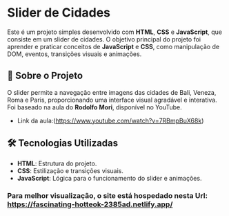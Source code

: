 # Slider de Cidades

Este é um projeto simples desenvolvido com **HTML**, **CSS** e **JavaScript**, que consiste em um slider de cidades. O objetivo principal do projeto foi aprender e praticar conceitos de **JavaScript** e **CSS**, como manipulação de DOM, eventos, transições visuais e animações.

## 🚀 Sobre o Projeto

O slider permite a navegação entre imagens das cidades de Bali, Veneza, Roma e Paris, proporcionando uma interface visual agradável e interativa. Foi baseado na aula do **Rodolfo Mori**, disponível no YouTube.

- Link da aula:(https://www.youtube.com/watch?v=7RBmpBuX68k)

## 🛠️ Tecnologias Utilizadas

- **HTML**: Estrutura do projeto.
- **CSS**: Estilização e transições visuais.
- **JavaScript**: Lógica para o funcionamento do slider e animações.

### Para melhor visualização, o site está hospedado nesta Url: https://fascinating-hotteok-2385ad.netlify.app/
